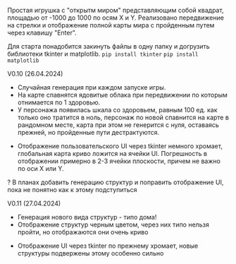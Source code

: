 Простая игрушка с "открытм миром" представляющим собой квадрат, площадью от -1000 до 1000 по осям X и Y. Реализовано передвижение на стрелки и отображение полной карты мира с пройденным путем через клавишу "Enter".

Для старта понадобится закинуть файлы в одну папку и догрузить библиотеки tkinter и matplotlib. `pip install tkinter` `pip install matplotlib`

V0.10 (26.04.2024)
+ Случайная генерация при каждом запуске игры.
+ На карте спавнятся ядовитые облака при передвижении по которым отнимается по 1 здоровью.
+ У персонажа появилась шкала со здоровьем, равным 100 ед. как только оно тратится в ноль, персонаж по новой спавнится на карте в рандомном месте, карта при этом не генерится с нуля, оставаясь прежней, но пройденные пути дестрактуются.

- Отображение пользовательского UI через tkinter немного хромает, глобальная карта криво ложится на ячейки UI. Погрешность в отображении примерно в 2-3 ячейки плоскости, причем не важно по оси X или Y.
  
? В планах добавить генерацию структур и поправить отображение UI, пока не понятно как к этому подступиться

V0.11 (27.04.2024)
+ Генерация нового вида структур - типо дома!
+ Отображение структур черным цветом, через них типо нельзя пройти, но отображаются они очень криво

- Отображение UI через tkinter по прежнему хромает, новые структуры подвержены этому особенно сильно
